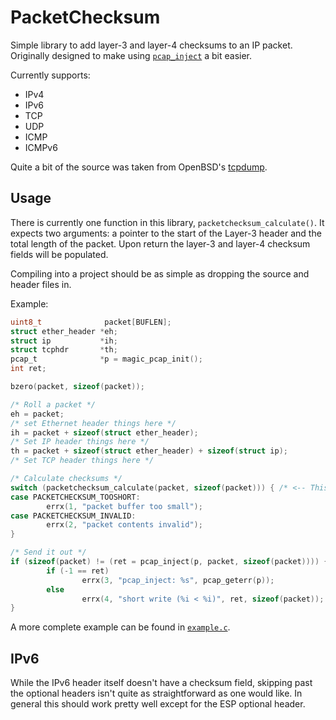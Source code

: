 PacketChecksum
==============
Simple library to add layer-3 and layer-4 checksums to an IP packet.
Originally designed to make using
[`pcap_inject`](https://www.tcpdump.org/manpages/pcap_inject.3pcap.html) a bit
easier.

Currently supports:
- IPv4
- IPv6
- TCP
- UDP
- ICMP
- ICMPv6

Quite a bit of the source was taken from OpenBSD's
[tcpdump](https://github.com/openbsd/src/tree/master/usr.sbin/tcpdump).

Usage
-----
There is currently one function in this library, `packetchecksum_calculate()`.
It expects two arguments: a pointer to the start of the Layer-3 header and the
total length of the packet.  Upon return the layer-3 and layer-4 checksum
fields will be populated.

Compiling into a project should be as simple as dropping the source and header
files in.

Example:
```c
uint8_t              packet[BUFLEN];
struct ether_header *eh;
struct ip           *ih;
struct tcphdr       *th;
pcap_t              *p = magic_pcap_init();
int ret;

bzero(packet, sizeof(packet));

/* Roll a packet */
eh = packet;
/* set Ethernet header things here */
ih = packet + sizeof(struct ether_header);
/* Set IP header things here */
th = packet + sizeof(struct ether_header) + sizeof(struct ip);
/* Set TCP header things here */

/* Calculate checksums */
switch (packetchecksum_calculate(packet, sizeof(packet))) { /* <-- This */
case PACKETCHECKSUM_TOOSHORT:
        errx(1, "packet buffer too small");
case PACKETCHECKSUM_INVALID:
        errx(2, "packet contents invalid");
}

/* Send it out */
if (sizeof(packet) != (ret = pcap_inject(p, packet, sizeof(packet)))) {
        if (-1 == ret)
                errx(3, "pcap_inject: %s", pcap_geterr(p));
        else
                errx(4, "short write (%i < %i)", ret, sizeof(packet));
}
```

A more complete example can be found in [`example.c`](./example/example.c).

IPv6
----
While the IPv6 header itself doesn't have a checksum field, skipping past the
optional headers isn't quite as straightforward as one would like.  In general
this should work pretty well except for the ESP optional header.
